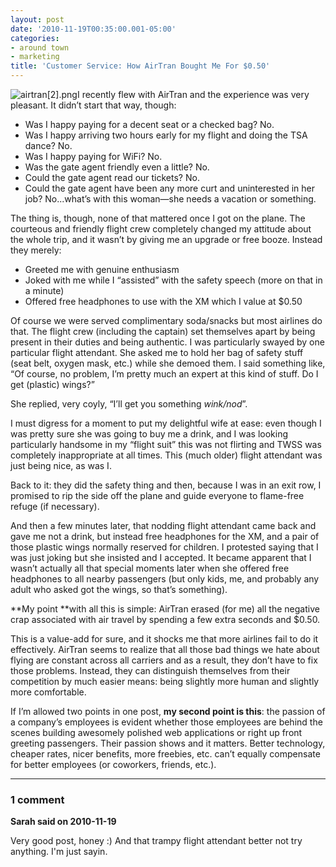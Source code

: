 ```yaml
---
layout: post
date: '2010-11-19T00:35:00.001-05:00'
categories:
- around town
- marketing
title: 'Customer Service: How AirTran Bought Me For $0.50'
---
```



![airtran[2].png](/assets/2010/airtran[2].png)I recently flew with AirTran and the experience was very pleasant. It didn’t start that way, though: 
* Was I happy paying for a decent seat or a checked bag? No.
* Was I happy arriving two hours early for my flight and doing the TSA dance? No.
* Was I happy paying for WiFi? No.
* Was the gate agent friendly even a little? No.
* Could the gate agent read our tickets? No.
* Could the gate agent have been any more curt and uninterested in her job? No...what’s with this woman—she needs a vacation or something. 


The thing is, though, none of that mattered once I got on the plane. The courteous and friendly flight crew completely changed my attitude about the whole trip, and it wasn’t by giving me an upgrade or free booze. Instead they merely: 
* Greeted me with genuine enthusiasm
* Joked with me while I “assisted” with the safety speech (more on that in a minute)
* Offered free headphones to use with the XM which I value at $0.50 


Of course we were served complimentary soda/snacks but most airlines do that. The flight crew (including the captain) set themselves apart by being present in their duties and being authentic. I was particularly swayed by one particular flight attendant. She asked me to hold her bag of safety stuff (seat belt, oxygen mask, etc.) while she demoed them. I said something like, “Of course, no problem, I’m pretty much an expert at this kind of stuff. Do I get (plastic) wings?”

She replied, very coyly, “I’ll get you something *wink/nod*”.

I must digress for a moment to put my delightful wife at ease: even though I was pretty sure she was going to buy me a drink, and I was looking particularly handsome in my “flight suit” this was not flirting and TWSS was completely inappropriate at all times. This (much older) flight attendant was just being nice, as was I.

Back to it: they did the safety thing and then, because I was in an exit row, I promised to rip the side off the plane and guide everyone to flame-free refuge (if necessary). 

And then a few minutes later, that nodding flight attendant came back and gave me not a drink, but instead free headphones for the XM, and a pair of those plastic wings normally reserved for children. I protested saying that I was just joking but she insisted and I accepted. It became apparent that I wasn’t actually all that special moments later when she offered free headphones to all nearby passengers (but only kids, me, and probably any adult who asked got the wings, so that’s something).

**My point **with all this is simple: AirTran erased (for me) all the negative crap associated with air travel by spending a few extra seconds and $0.50. 

This is a value-add for sure, and it shocks me that more airlines fail to do it effectively. AirTran seems to realize that all those bad things we hate about flying are constant across all carriers and as a result, they don’t have to fix those problems. Instead, they can distinguish themselves from their competition by much easier means: being slightly more human and slightly more comfortable.

If I’m allowed two points in one post, **my second point is this**: the passion of a company’s employees is evident whether those employees are behind the scenes building awesomely polished web applications or right up front greeting passengers. Their passion shows and it matters. Better technology, cheaper rates, nicer benefits, more freebies, etc. can’t equally compensate for better employees (or coworkers, friends, etc.).

---

### 1 comment

**Sarah said on 2010-11-19**

Very good post, honey :)  And that trampy flight attendant better not try anything.  I'm just sayin.

